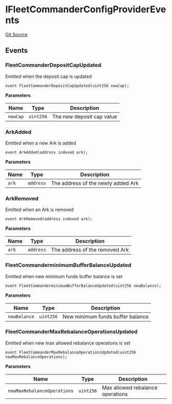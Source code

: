 # IFleetCommanderConfigProviderEvents
[Git Source](https://github.com/OasisDEX/summer-earn-protocol/blob/0276900cbe9b1188d82d1b9bcbb8c174e79a15a1/src/events/IFleetCommanderConfigProviderEvents.sol)


## Events
### FleetCommanderDepositCapUpdated
Emitted when the deposit cap is updated


```solidity
event FleetCommanderDepositCapUpdated(uint256 newCap);
```

**Parameters**

|Name|Type|Description|
|----|----|-----------|
|`newCap`|`uint256`|The new deposit cap value|

### ArkAdded
Emitted when a new Ark is added


```solidity
event ArkAdded(address indexed ark);
```

**Parameters**

|Name|Type|Description|
|----|----|-----------|
|`ark`|`address`|The address of the newly added Ark|

### ArkRemoved
Emitted when an Ark is removed


```solidity
event ArkRemoved(address indexed ark);
```

**Parameters**

|Name|Type|Description|
|----|----|-----------|
|`ark`|`address`|The address of the removed Ark|

### FleetCommanderminimumBufferBalanceUpdated
Emitted when new minimum funds buffer balance is set


```solidity
event FleetCommanderminimumBufferBalanceUpdated(uint256 newBalance);
```

**Parameters**

|Name|Type|Description|
|----|----|-----------|
|`newBalance`|`uint256`|New minimum funds buffer balance|

### FleetCommanderMaxRebalanceOperationsUpdated
Emitted when new max allowed rebalance operations is set


```solidity
event FleetCommanderMaxRebalanceOperationsUpdated(uint256 newMaxRebalanceOperations);
```

**Parameters**

|Name|Type|Description|
|----|----|-----------|
|`newMaxRebalanceOperations`|`uint256`|Max allowed rebalance operations|


